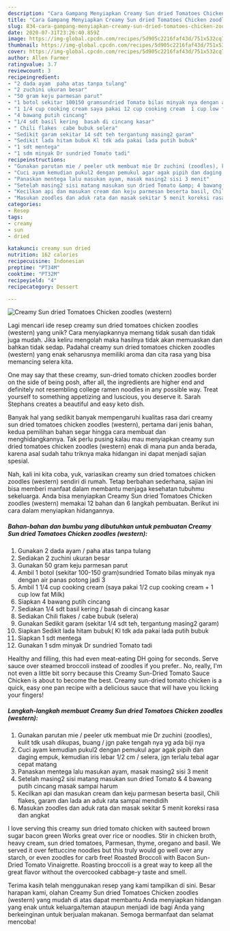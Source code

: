 ```yaml
---
description: "Cara Gampang Menyiapkan Creamy Sun dried Tomatoes Chicken zoodles (western) yang Enak"
title: "Cara Gampang Menyiapkan Creamy Sun dried Tomatoes Chicken zoodles (western) yang Enak"
slug: 834-cara-gampang-menyiapkan-creamy-sun-dried-tomatoes-chicken-zoodles-western-yang-enak
date: 2020-07-31T23:26:40.859Z
image: https://img-global.cpcdn.com/recipes/5d905c2216faf43d/751x532cq70/creamy-sun-dried-tomatoes-chicken-zoodles-western-foto-resep-utama.jpg
thumbnail: https://img-global.cpcdn.com/recipes/5d905c2216faf43d/751x532cq70/creamy-sun-dried-tomatoes-chicken-zoodles-western-foto-resep-utama.jpg
cover: https://img-global.cpcdn.com/recipes/5d905c2216faf43d/751x532cq70/creamy-sun-dried-tomatoes-chicken-zoodles-western-foto-resep-utama.jpg
author: Allen Farmer
ratingvalue: 3.7
reviewcount: 3
recipeingredient:
- "2 dada ayam  paha atas tanpa tulang"
- "2 zuchini ukuran besar"
- "50 gram keju parmesan parut"
- "1 botol sekitar 100150 gramsundried Tomato bilas minyak nya dengan air panas potong jadi 3"
- "1 1/4 cup cooking cream saya pakai 12 cup cooking cream  1 cup low fat Milk"
- "4 bawang putih cincang"
- "1/4 sdt basil kering  basah di cincang kasar"
- " Chili flakes  cabe bubuk selera"
- "Sedikit garam sekitar 14 sdt teh tergantung masing2 garam"
- "Sedikit lada hitam bubuk Kl tdk ada pakai lada putih bubuk"
- "1 sdt mentega"
- "1 sdm minyak Dr sundried Tomato tadi"
recipeinstructions:
- "Gunakan parutan mie / peeler utk membuat mie Dr zuchini (zoodles), kulit tdk usah dikupas, buang / jgn pake tengah nya yg ada biji nya"
- "Cuci ayam kemudian pukul2 dengan pemukul agar agak pipih dan daging empuk, kemudian iris lebar 1/2 cm / selera, jgn terlalu tebal agar cepat matang"
- "Panaskan mentega lalu masukan ayam, masak masing2 sisi 3 menit"
- "Setelah masing2 sisi matang masukan sun dried Tomato &amp; 4 bawang putih cincang masak sampai harum"
- "Kecilkan api dan masukan cream dan keju parmesan beserta basil, Chili flakes, garam dan lada an aduk rata sampai mendidih"
- "Masukan zoodles dan aduk rata dan masak sekitar 5 menit koreksi rasa dan angkat"
categories:
- Resep
tags:
- creamy
- sun
- dried

katakunci: creamy sun dried 
nutrition: 162 calories
recipecuisine: Indonesian
preptime: "PT34M"
cooktime: "PT32M"
recipeyield: "4"
recipecategory: Dessert

---
```



![Creamy Sun dried Tomatoes Chicken zoodles (western)](https://img-global.cpcdn.com/recipes/5d905c2216faf43d/751x532cq70/creamy-sun-dried-tomatoes-chicken-zoodles-western-foto-resep-utama.jpg)

Lagi mencari ide resep creamy sun dried tomatoes chicken zoodles (western) yang unik? Cara menyiapkannya memang tidak susah dan tidak juga mudah. Jika keliru mengolah maka hasilnya tidak akan memuaskan dan bahkan tidak sedap. Padahal creamy sun dried tomatoes chicken zoodles (western) yang enak seharusnya memiliki aroma dan cita rasa yang bisa memancing selera kita.

One may say that these creamy, sun-dried tomato chicken zoodles border on the side of being posh, after all, the ingredients are higher end and definitely not resembling college ramen noodles in any possible way. Treat yourself to something appetizing and luscious, you deserve it. Sarah Stephans creates a beautiful and easy keto dish.

Banyak hal yang sedikit banyak mempengaruhi kualitas rasa dari creamy sun dried tomatoes chicken zoodles (western), pertama dari jenis bahan, kedua pemilihan bahan segar hingga cara membuat dan menghidangkannya. Tak perlu pusing kalau mau menyiapkan creamy sun dried tomatoes chicken zoodles (western) enak di mana pun anda berada, karena asal sudah tahu triknya maka hidangan ini dapat menjadi sajian spesial.


Nah, kali ini kita coba, yuk, variasikan creamy sun dried tomatoes chicken zoodles (western) sendiri di rumah. Tetap berbahan sederhana, sajian ini bisa memberi manfaat dalam membantu menjaga kesehatan tubuhmu sekeluarga. Anda bisa menyiapkan Creamy Sun dried Tomatoes Chicken zoodles (western) memakai 12 bahan dan 6 langkah pembuatan. Berikut ini cara dalam menyiapkan hidangannya.

<!--inarticleads1-->

##### Bahan-bahan dan bumbu yang dibutuhkan untuk pembuatan Creamy Sun dried Tomatoes Chicken zoodles (western):

1. Gunakan 2 dada ayam / paha atas tanpa tulang
1. Sediakan 2 zuchini ukuran besar
1. Gunakan 50 gram keju parmesan parut
1. Ambil 1 botol (sekitar 100-150 gram)sundried Tomato bilas minyak nya dengan air panas potong jadi 3
1. Ambil 1 1/4 cup cooking cream (saya pakai 1/2 cup cooking cream + 1 cup low fat Milk)
1. Siapkan 4 bawang putih cincang
1. Sediakan 1/4 sdt basil kering / basah di cincang kasar
1. Sediakan  Chili flakes / cabe bubuk (selera)
1. Gunakan Sedikit garam (sekitar 1/4 sdt teh, tergantung masing2 garam)
1. Siapkan Sedikit lada hitam bubuk( Kl tdk ada pakai lada putih bubuk
1. Siapkan 1 sdt mentega
1. Gunakan 1 sdm minyak Dr sundried Tomato tadi


Healthy and filling, this had even meat-eating DH going for seconds. Serve sauce over steamed broccoli instead of zoodles if you prefer.. No, really, I&#39;m not even a little bit sorry because this Creamy Sun-Dried Tomato Sauce Chicken is about to become the best. Creamy sun-dried tomato chicken is a quick, easy one pan recipe with a delicious sauce that will have you licking your fingers! 

<!--inarticleads2-->

##### Langkah-langkah membuat Creamy Sun dried Tomatoes Chicken zoodles (western):

1. Gunakan parutan mie / peeler utk membuat mie Dr zuchini (zoodles), kulit tdk usah dikupas, buang / jgn pake tengah nya yg ada biji nya
1. Cuci ayam kemudian pukul2 dengan pemukul agar agak pipih dan daging empuk, kemudian iris lebar 1/2 cm / selera, jgn terlalu tebal agar cepat matang
1. Panaskan mentega lalu masukan ayam, masak masing2 sisi 3 menit
1. Setelah masing2 sisi matang masukan sun dried Tomato &amp; 4 bawang putih cincang masak sampai harum
1. Kecilkan api dan masukan cream dan keju parmesan beserta basil, Chili flakes, garam dan lada an aduk rata sampai mendidih
1. Masukan zoodles dan aduk rata dan masak sekitar 5 menit koreksi rasa dan angkat


I love serving this creamy sun dried tomato chicken with sauteed brown sugar bacon green Works great over rice or noodles. Stir in chicken broth, heavy cream, sun dried tomatoes, Parmesan, thyme, oregano and basil. We served it over fettuccine noodles but this truly would go well over any starch, or even zoodles for carb free! Roasted Broccoli with Bacon Sun-Dried Tomato Vinaigrette. Roasting broccoli is a great way to keep all the great flavor without the overcooked cabbage-y taste and smell. 

Terima kasih telah menggunakan resep yang kami tampilkan di sini. Besar harapan kami, olahan Creamy Sun dried Tomatoes Chicken zoodles (western) yang mudah di atas dapat membantu Anda menyiapkan hidangan yang enak untuk keluarga/teman ataupun menjadi ide bagi Anda yang berkeinginan untuk berjualan makanan. Semoga bermanfaat dan selamat mencoba!
